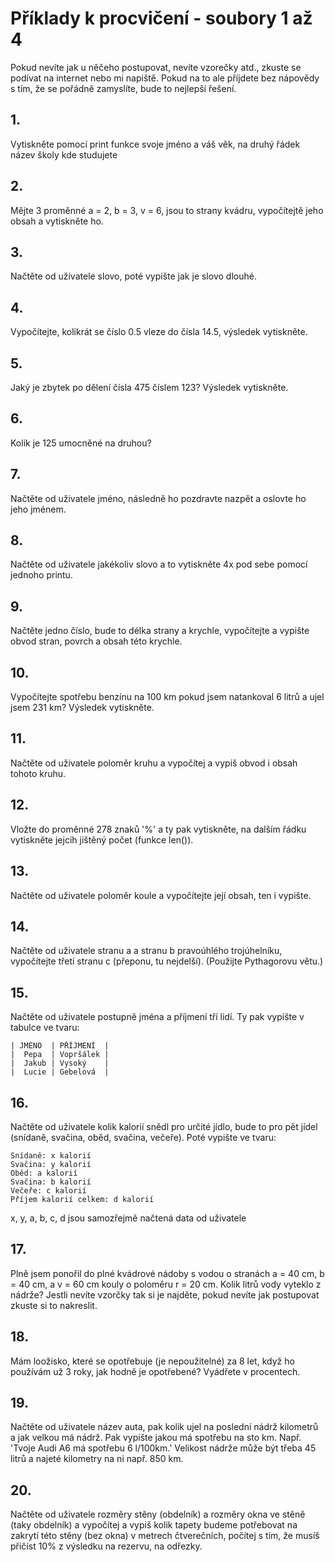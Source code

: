 # Příklady k procvičení - soubory 1 až 4
Pokud nevíte jak u něčeho postupovat, nevíte vzorečky atd., zkuste se podívat na internet nebo mi napiště. 
Pokud na to ale příjdete bez nápovědy s tím, že se pořádně zamyslíte, bude to
nejlepší řešení.

## 1. 
Vytiskněte pomocí print funkce svoje jméno a váš věk, na druhý řádek název školy kde studujete

## 2.
Mějte 3 proměnné a = 2, b = 3, v = 6, jsou to strany kvádru, vypočítejtě jeho obsah a vytiskněte ho.

## 3.
Načtěte od uživatele slovo, poté vypište jak je slovo dlouhé.

## 4.
Vypočítejte, kolikrát se číslo 0.5 vleze do čísla 14.5, výsledek vytiskněte.

## 5.
Jaký je zbytek po dělení čísla 475 číslem 123? Výsledek vytiskněte.

## 6.
Kolik je 125 umocněné na druhou?

## 7.
Načtěte od uživatele jméno, následně ho pozdravte nazpět a oslovte ho jeho jménem.

## 8.
Načtěte od uživatele jakékoliv slovo a to vytiskněte 4x pod sebe pomocí jednoho printu.

## 9.
Načtěte jedno číslo, bude to délka strany a krychle, vypočítejte a vypište obvod stran, povrch a obsah této krychle.

## 10. 
Vypočítejte spotřebu benzínu na 100 km pokud jsem natankoval 6 litrů a ujel jsem 231 km? Výsledek vytiskněte.

## 11.
Načtěte od uživatele poloměr kruhu a vypočítej a vypiš obvod i obsah tohoto kruhu.

## 12.
Vložte do proměnné 278 znaků '%' a ty pak vytiskněte, na dalším řádku vytiskněte jejcih jištěný počet (funkce len()).

## 13.
Načtěte od uživatele poloměr koule a vypočítejte její obsah, ten i vypište.

## 14.
Načtěte od uživatele stranu a a stranu b pravoúhlého trojúhelníku, vypočítejte třetí stranu c (přeponu, tu nejdelší). 
(Použijte Pythagorovu větu.)

## 15.
Načtěte od uživatele postupně jména a příjmení tří lidí. Ty pak vypište v tabulce ve tvaru:
```
| JMÉNO  | PŘÍJMENÍ  |
|  Pepa  | Vopršálek |  
|  Jakub | Vysoký    | 
|  Lucie | Gebelová  | 
```


## 16.
Načtěte od uživatele kolik kalorií snědl pro určité jídlo, bude to pro pět jídel
(snídaně, svačina, oběd, svačina, večeře). Poté vypište ve tvaru:
```
Snídaně: x kalorií
Svačina: y kalorií
Oběd: a kalorií
Svačina: b kalorií
Večeře: c kalorií
Příjem kalorií celkem: d kalorií
```
x, y, a, b, c, d jsou samozřejmě načtená data od uživatele

## 17.
Plně jsem ponořil do plné kvádrové nádoby s vodou o stranách a = 40 cm, 
b = 40 cm, a v = 60 cm kouly o poloměru r = 20 cm. Kolik litrů vody vyteklo
z nádrže? Jestli nevíte vzorčky tak si je najděte, pokud nevíte jak postupovat zkuste si to nakreslit.

## 18.
Mám loožisko, které se opotřebuje (je nepoužitelné) za 8 let, když ho používám
už 3 roky, jak hodně je opotřebené? Vyádřete v procentech.

## 19.
Načtěte od uživatele název auta, pak kolik ujel na poslední nádrž kilometrů a jak velkou má nádrž. Pak vypište jakou má spotřebu na sto km. Např.
'Tvoje Audi A6 má spotřebu 6 l/100km.' Velikost nádrže může být třeba 45 litrů a najeté kilometry na ni např. 850 km.

## 20.
Načtěte od uživatele rozměry stěny (obdelník) a rozměry okna ve stěně (taky obdelník) a vypočítej a vypiš
kolik tapety budeme potřebovat na zakrytí této stěny (bez okna) v metrech čtverečních, počítej s tím, že musíš
přičíst 10% z výsledku na rezervu, na odřezky.
